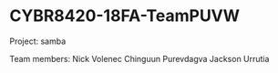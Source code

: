# CYBR8420-18FA-TeamPUVW
Project: samba

Team members:
Nick Volenec
Chinguun Purevdagva
Jackson Urrutia
